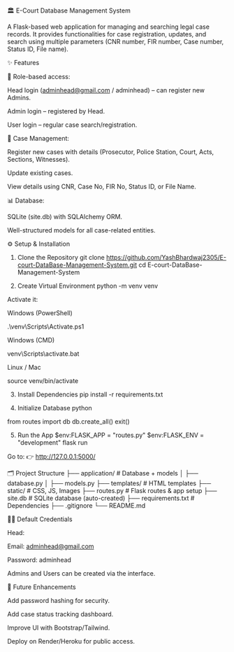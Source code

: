 🏛️ E-Court Database Management System

A Flask-based web application for managing and searching legal case records.
It provides functionalities for case registration, updates, and search using multiple parameters (CNR number, FIR number, Case number, Status ID, File name).

✨ Features

👤 Role-based access:

Head login (adminhead@gmail.com / adminhead) – can register new Admins.

Admin login – registered by Head.

User login – regular case search/registration.

📂 Case Management:

Register new cases with details (Prosecutor, Police Station, Court, Acts, Sections, Witnesses).

Update existing cases.

View details using CNR, Case No, FIR No, Status ID, or File Name.

📊 Database:

SQLite (site.db) with SQLAlchemy ORM.

Well-structured models for all case-related entities.

⚙️ Setup & Installation
1. Clone the Repository
git clone https://github.com/YashBhardwaj2305/E-court-DataBase-Management-System.git
cd E-court-DataBase-Management-System

2. Create Virtual Environment
python -m venv venv


Activate it:

Windows (PowerShell)

.\venv\Scripts\Activate.ps1


Windows (CMD)

venv\Scripts\activate.bat


Linux / Mac

source venv/bin/activate

3. Install Dependencies
pip install -r requirements.txt

4. Initialize Database
python

from routes import db
db.create_all()
exit()

5. Run the App
$env:FLASK_APP = "routes.py"
$env:FLASK_ENV = "development"
flask run


Go to: 👉 http://127.0.0.1:5000/

🗂️ Project Structure
├── application/         # Database + models
│   ├── database.py
│   ├── models.py
├── templates/           # HTML templates
├── static/              # CSS, JS, Images
├── routes.py            # Flask routes & app setup
├── site.db              # SQLite database (auto-created)
├── requirements.txt     # Dependencies
├── .gitignore
└── README.md

👨‍⚖️ Default Credentials

Head:

Email: adminhead@gmail.com

Password: adminhead

Admins and Users can be created via the interface.

🚀 Future Enhancements

Add password hashing for security.

Add case status tracking dashboard.

Improve UI with Bootstrap/Tailwind.

Deploy on Render/Heroku for public access.
